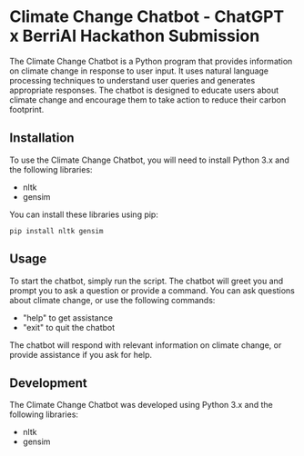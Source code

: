 # Climate Change Chatbot - ChatGPT x BerriAI Hackathon Submission

The Climate Change Chatbot is a Python program that provides information on climate change in response to user input. It uses natural language processing techniques to understand user queries and generates appropriate responses. The chatbot is designed to educate users about climate change and encourage them to take action to reduce their carbon footprint.

## Installation

To use the Climate Change Chatbot, you will need to install Python 3.x and the following libraries:

- nltk
- gensim

You can install these libraries using pip:

```
pip install nltk gensim
```

## Usage

To start the chatbot, simply run the script.
The chatbot will greet you and prompt you to ask a question or provide a command. You can ask questions about climate change, or use the following commands:

- "help" to get assistance
- "exit" to quit the chatbot

The chatbot will respond with relevant information on climate change, or provide assistance if you ask for help.

## Development

The Climate Change Chatbot was developed using Python 3.x and the following libraries:

- nltk
- gensim
